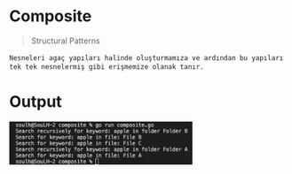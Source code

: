 

# Composite 

>Structural Patterns

```
Nesneleri agaç yapıları halinde oluşturmamıza ve ardından bu yapıları tek tek nesnelermiş gibi erişmemize olanak tanır.

```

# Output
<p>
    <img src="./img/output.png"  style="width:330px;" alt="Observer">

</p>